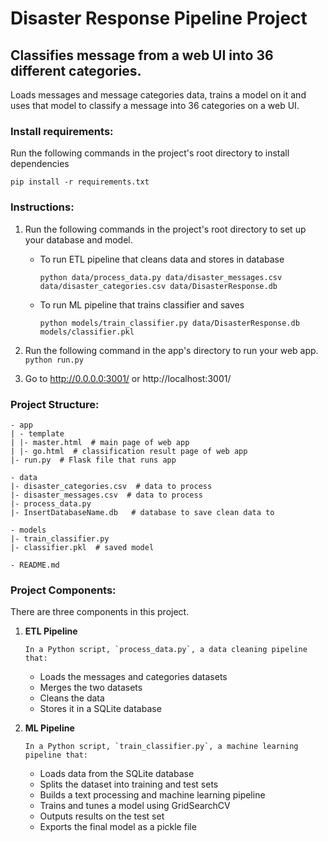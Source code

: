 # Disaster Response Pipeline Project
## Classifies message from a web UI into 36 different categories. 
Loads messages and message categories data, trains a model on it and uses that model to classify a message into 36 categories on a web UI.

### Install requirements:
    
Run the following commands in the project's root directory to install dependencies
    
~~~~
pip install -r requirements.txt
~~~~

### Instructions:
1. Run the following commands in the project's root directory to set up your database and model.

    - To run ETL pipeline that cleans data and stores in database
        ~~~~
        python data/process_data.py data/disaster_messages.csv data/disaster_categories.csv data/DisasterResponse.db
        ~~~~
    - To run ML pipeline that trains classifier and saves
        ~~~~
        python models/train_classifier.py data/DisasterResponse.db models/classifier.pkl
        ~~~~

2. Run the following command in the app's directory to run your web app.
    `python run.py`

3. Go to http://0.0.0.0:3001/ or http://localhost:3001/

### Project Structure:

~~~~
- app
| - template
| |- master.html  # main page of web app
| |- go.html  # classification result page of web app
|- run.py  # Flask file that runs app

- data
|- disaster_categories.csv  # data to process 
|- disaster_messages.csv  # data to process
|- process_data.py
|- InsertDatabaseName.db   # database to save clean data to

- models
|- train_classifier.py
|- classifier.pkl  # saved model 

- README.md
~~~~

### Project Components:

There are three components in this project.

1. **ETL Pipeline**
    
    ```In a Python script, `process_data.py`, a data cleaning pipeline that:```

    * Loads the messages and categories datasets
    * Merges the two datasets
    * Cleans the data
    * Stores it in a SQLite database

2. **ML Pipeline**
    
    ```In a Python script, `train_classifier.py`, a machine learning pipeline that:```

    * Loads data from the SQLite database
    * Splits the dataset into training and test sets
    * Builds a text processing and machine learning pipeline
    * Trains and tunes a model using GridSearchCV
    * Outputs results on the test set
    * Exports the final model as a pickle file

